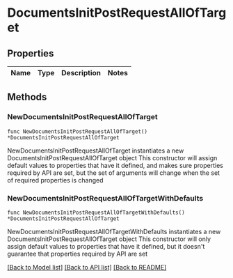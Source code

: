 # DocumentsInitPostRequestAllOfTarget

## Properties

Name | Type | Description | Notes
------------ | ------------- | ------------- | -------------

## Methods

### NewDocumentsInitPostRequestAllOfTarget

`func NewDocumentsInitPostRequestAllOfTarget() *DocumentsInitPostRequestAllOfTarget`

NewDocumentsInitPostRequestAllOfTarget instantiates a new DocumentsInitPostRequestAllOfTarget object
This constructor will assign default values to properties that have it defined,
and makes sure properties required by API are set, but the set of arguments
will change when the set of required properties is changed

### NewDocumentsInitPostRequestAllOfTargetWithDefaults

`func NewDocumentsInitPostRequestAllOfTargetWithDefaults() *DocumentsInitPostRequestAllOfTarget`

NewDocumentsInitPostRequestAllOfTargetWithDefaults instantiates a new DocumentsInitPostRequestAllOfTarget object
This constructor will only assign default values to properties that have it defined,
but it doesn't guarantee that properties required by API are set


[[Back to Model list]](../README.md#documentation-for-models) [[Back to API list]](../README.md#documentation-for-api-endpoints) [[Back to README]](../README.md)


